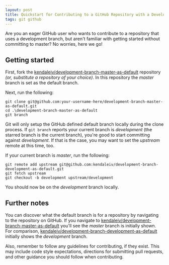 ```yaml
---
layout: post
title: Quickstart for Contributing to a GitHub Repository with a Development Branch
tags: git github
---
```


Are you an eager GitHub user who wants to contribute to a repository that uses a development branch, but aren't familiar with getting started without committing to master? No worries, here we go!

## Getting started

First, fork the [kendaleiv/development-branch-master-as-default](https://github.com/kendaleiv/development-branch-master-as-default) repository *(or, substitute a repository of your choice)*. In this repository the *master* branch is set as the default branch.

Next, run the following:

```
git clone git@github.com:your-username-here/development-branch-master-as-default.git
cd .\development-branch-master-as-default
git branch
```

Git will only setup the GitHub defined default branch locally during the clone process. If `git branch` reports your current branch is *development* (the starred branch is the current branch), you're good to start committing against *development*. If that is the case, you may want to set the *upstream* remote at this time, too.

If your current branch is *master*, run the following:

```
git remote add upstream git@github.com:kendaleiv/development-branch-development-as-default.git
git fetch upstream
git checkout -b development upstream/development
```

You should now be on the *development* branch locally.

## Further notes

You can discover what the default branch is for a repository by navigating to the repository on GitHub. If you navigate to [kendaleiv/development-branch-master-as-default](https://github.com/kendaleiv/development-branch-master-as-default) you'll see the *master* branch is initially shown. For comparison, [kendaleiv/development-branch-development-as-default](https://github.com/kendaleiv/development-branch-development-as-default) initially shows the *development* branch.

Also, remember to follow any guidelines for contributing, if they exist. This may include code style expectations, directions for submitting pull requests, and other guidance you should follow when contributing.
